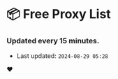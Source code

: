 # :package: Free Proxy List
### Updated every 15 minutes.

- Last updated: `2024-08-29 05:28`

:heart:
